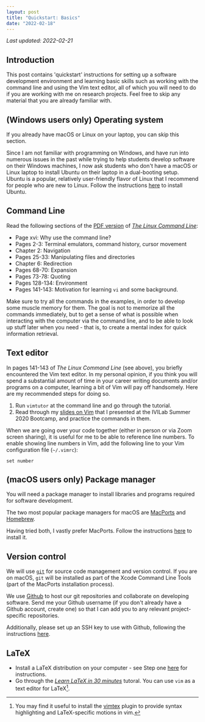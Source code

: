 ```yaml
---
layout: post
title: "Quickstart: Basics"
date: "2022-02-18"
---
```


*Last updated: 2022-02-21*

Introduction
------------

This post contains 'quickstart' instructions for setting up a software
development environment and learning basic skills such as working with the
command line and using the Vim text editor, all of which you will need to do if
you are working with me on research projects. Feel free to skip any material
that you are already familiar with.


(Windows users only) Operating system
-------------------------------------

If you already have macOS or Linux on your laptop, you can skip this section.

Since I am not familiar with programming on Windows, and have run into numerous
issues in the past while trying to help students develop software on their
Windows machines, I now ask students who don't have a macOS or Linux laptop to
install Ubuntu on their laptop in a dual-booting setup. Ubuntu is a popular,
relatively user-friendly flavor of Linux that I recommend for people who are
new to Linux. Follow the instructions
[here](https://ubuntu.com/tutorials/install-ubuntu-desktop#1-overview) to
install Ubuntu.


Command Line
------------

Read the following sections of the [PDF
version](https://sourceforge.net/projects/linuxcommand/files/TLCL/19.01/TLCL-19.01.pdf/download)
of [*The Linux Command Line*](http://linuxcommand.org/index.php):

- Page xvi: Why use the command line?
- Pages 2-3: Terminal emulators, command history, cursor movement
- Chapter 2: Navigation
- Pages 25-33: Manipulating files and directories
- Chapter 6: Redirection
- Pages 68-70: Expansion
- Pages 73-78: Quoting
- Pages 128-134: Environment
- Pages 141-143: Motivation for learning `vi` and some background.

Make sure to try all the commands in the examples, in order to develop some
muscle memory for them. The goal is not to memorize all the commands
immediately, but to get a sense of what is possible when interacting with the
computer via the command line, and to be able to look up stuff later when you
need - that is, to create a mental index for quick information retrieval.

Text editor
-----------

In pages 141-143 of *The Linux Command Line* (see above), you briefly encountered
the Vim text editor. In my personal opinion, if you think you will spend a
substantial amount of time in your career writing documents and/or programs on
a computer, learning a bit of Vim will pay off handsomely. Here are my
recommended steps for doing so.

1. Run `vimtutor` at the command line and go through the tutorial.
2. Read through my [slides on Vim](/assets/vim.pdf) that I presented at the
   IVILab Summer 2020 Bootcamp, and practice the commands in them.

When we are going over your code together (either in person or via Zoom screen
sharing), it is useful for me to be able to reference line numbers. To enable
showing line numbers in Vim, add the following line to your Vim configuration
file (`~/.vimrc`):

```
set number
```

(macOS users only) Package manager
----------------------------------

You will need a package manager to install libraries and programs required for
software development.

The two most popular package managers for macOS are
[MacPorts](https://www.macports.org) and [Homebrew](https://brew.sh).

Having tried both, I vastly prefer MacPorts. Follow the instructions
[here](https://www.macports.org/install.php) to install it.

Version control
---------------

We will use [`git`](https://git-scm.com) for source code management and version
control. If you are on macOS, `git` will be installed as part of the Xcode
Command Line Tools (part of the MacPorts installation process).

We use [Github](https://github.com) to host our git repositories and
collaborate on developing software. Send me your Github username (if you don't
already have a Github account, create one) so that I can add you to any
relevant project-specific repositories.

Additionally, please set up an SSH key to use with Github, following the
instructions
[here](https://docs.github.com/en/authentication/connecting-to-github-with-ssh).

LaTeX
-----

- Install a LaTeX distribution on your computer - see Step one
  [here](https://ctan.org/starter) for instructions.
- Go through the [*Learn LaTeX in 30
  minutes*](https://www.overleaf.com/learn/latex/Learn_LaTeX_in_30_minutes)
  tutoral. You can use `vim` as a text editor for LaTeX[^vimtex].

[^vimtex]: You may find it useful to install the
[vimtex](https://github.com/lervag/vimtex) plugin to provide syntax
highlighting and LaTeX-specific motions in vim.
